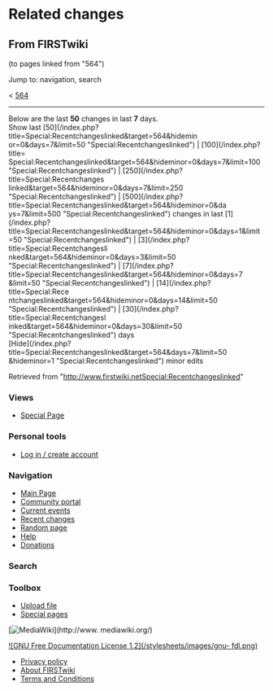 # Related changes

## From FIRSTwiki

(to pages linked from "564")

Jump to: navigation, search

< [564](/index.php?title=564&redirect=no "564")

--------------------------------------------------------------------------------

Below are the last **50** changes in last **7** days.<br>
Show last [50](/index.php?title=Special:Recentchangeslinked&target=564&hidemin
or=0&days=7&limit=50 "Special:Recentchangeslinked") | [100](/index.php?title=
Special:Recentchangeslinked&target=564&hideminor=0&days=7&limit=100 "Special:Recentchangeslinked") | [250](/index.php?title=Special:Recentchanges
linked&target=564&hideminor=0&days=7&limit=250 "Special:Recentchangeslinked") | [500](/index.php?title=Special:Recentchangeslinked&target=564&hideminor=0&da
ys=7&limit=500 "Special:Recentchangeslinked") changes in last [1](/index.php?
title=Special:Recentchangeslinked&target=564&hideminor=0&days=1&limit=50 "Special:Recentchangeslinked") | [3](/index.php?title=Special:Recentchangesli
nked&target=564&hideminor=0&days=3&limit=50 "Special:Recentchangeslinked") | [7](/index.php?title=Special:Recentchangeslinked&target=564&hideminor=0&days=7
&limit=50 "Special:Recentchangeslinked") | [14](/index.php?title=Special:Rece
ntchangeslinked&target=564&hideminor=0&days=14&limit=50 "Special:Recentchangeslinked") | [30](/index.php?title=Special:Recentchangesl
inked&target=564&hideminor=0&days=30&limit=50 "Special:Recentchangeslinked") days<br>
[Hide](/index.php?title=Special:Recentchangeslinked&target=564&days=7&limit=50
&hideminor=1 "Special:Recentchangeslinked") minor edits

Retrieved from "<http://www.firstwiki.netSpecial:Recentchangeslinked>"

### Views

- [Special Page](Special:Recentchangeslinked/564)

### Personal tools

- [Log in / create account](/index.php?title=Special:Userlogin&returnto=Special:Recentchangeslinked)

[](Main_Page "Main Page")

### Navigation

- [Main Page](Main_Page)
- [Community portal](FIRSTwiki:Community_portal)
- [Current events](Current_events)
- [Recent changes](Special:Recentchanges)
- [Random page](Special:Random)
- [Help](FIRSTwiki:Help)
- [Donations](FIRSTwiki:Site_support)

### Search

### Toolbox

- [Upload file](Special:Upload)
- [Special pages](Special:Specialpages)

[![MediaWiki](/skins/common/images/poweredby_mediawiki_88x31.png)](http://www.
mediawiki.org/)

[![GNU Free Documentation License 1.2](/stylesheets/images/gnu-
fdl.png)](http://www.gnu.org/copyleft/fdl.html)

- [Privacy policy](FIRSTwiki:Privacy_policy "FIRSTwiki:Privacy policy")
- [About FIRSTwiki](FIRSTwiki:About "FIRSTwiki:About")
- [Terms and Conditions](FIRSTwiki:Terms_and_conditions "FIRSTwiki:Terms and conditions")
